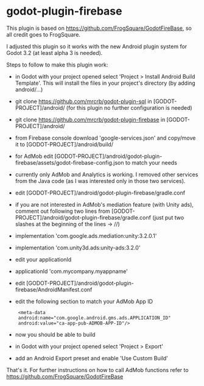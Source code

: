 # godot-plugin-firebase
This plugin is based on https://github.com/FrogSquare/GodotFireBase, so all credit goes to FrogSquare.

I adjusted this plugin so it works with the new Android plugin system for Godot 3.2 (at least alpha 3 is needed).

Steps to follow to make this plugin work:

- in Godot with your project opened select 'Project > Install Android Build Template'. This will install the files in your project's directory (by adding android/...)

- git clone https://github.com/mrcrb/godot-plugin-sql in [GODOT-PROJECT]/android/ (for this plugin no further configuration is needed)

- git clone https://github.com/mrcrb/godot-plugin-firebase in [GODOT-PROJECT]/android/

- from Firebase console download 'google-services.json' and copy/move it to [GODOT-PROJECT]/android/build/

- for AdMob edit [GODOT-PROJECT]/android/godot-plugin-firebase/assets/godot-firebase-config.json to match your needs
 - currently only AdMob and Analytics is working. I removed other services from the Java code (as I was interested only in those two services).

- edit [GODOT-PROJECT]/android/godot-plugin-firebase/gradle.conf
 - if you are not interested in AdMob's mediation feature (with Unity ads), comment out following two lines from [GODOT-PROJECT]/android/godot-plugin-firebase/gradle.conf (just put two slashes at the beginning of the lines -> //)
  - implementation 'com.google.ads.mediation:unity:3.2.0.1'
  - implementation 'com.unity3d.ads:unity-ads:3.2.0'
 - edit your applicationId
  - applicationId 'com.mycompany.myappname'

- edit [GODOT-PROJECT]/android/godot-plugin-firebase/AndroidManifest.conf
 - edit the following section to match your AdMob App ID
    <!-- AdMob -->
        <meta-data
        android:name="com.google.android.gms.ads.APPLICATION_ID"
        android:value="ca-app-pub-ADMOB-APP-ID"/>
    <!-- AdMob -->

- now you should be able to build
 - in Godot with your project opened select 'Project > Export'
 - add an Android Export preset and enable 'Use Custom Build'

That's it. For further instructions on how to call AdMob functions refer to https://github.com/FrogSquare/GodotFireBase

